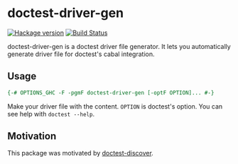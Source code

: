 # doctest-driver-gen

[![Hackage version](https://img.shields.io/hackage/v/doctest-driver-gen.svg?label=Hackage)](http://hackage.haskell.org/package/doctest-driver-gen)
[![Build Status](https://travis-ci.org/Hexirp/doctest-driver-gen.svg?branch=master)](https://travis-ci.org/Hexirp/doctest-driver-gen)

doctest-driver-gen is a doctest driver file generator. It lets you automatically generate driver file for doctest's cabal integration.

## Usage

```haskell
{-# OPTIONS_GHC -F -pgmF doctest-driver-gen [-optF OPTION]... #-}
```

Make your driver file with the content. `OPTION` is doctest's option. You can see help with `doctest --help`.

## Motivation

This package was motivated by [doctest-discover](https://hackage.haskell.org/package/doctest-discover).
